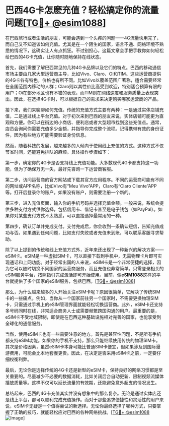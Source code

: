 # 巴西4G卡怎麽充值？轻松搞定你的流量问题[[TG💪+ @esim1088](https://t.me/s/esim1088)]

在巴西旅行或者生活的朋友，可能会遇到一个头疼的问题——4G流量快用完了，而自己又不知道该如何充值。尤其是在一个陌生的国家，语言不通、网络环境不熟悉的情况下，这确实让人有点抓狂。不过别担心，这篇文章会手把手教你如何轻松给巴西的4G卡充值，让你随时随地保持在线状态。

首先，我们需要了解巴西常见的几种4G卡品牌以及它们的特点。巴西的移动通信市场主要由几家大型运营商主导，比如Vivo、Claro、Oi和TIM。这些运营商提供的4G卡各有特色，价格也有所不同。比如Vivo以覆盖范围广著称，适合需要经常在全国范围内移动的人群；Claro则以其性价比高受到欢迎，特别适合预算有限的用户；Oi在部分地区也有不错的表现，而TIM则在网络速度和服务质量上表现突出。因此，在选择4G卡时，可以根据自己的需求来决定购买哪家运营商的产品。

接下来，我们来聊聊如何充值。传统的充值方式主要有两种：一是通过实体店铺充值，二是通过线上平台充值。对于初次来到巴西的朋友来说，实体店铺可能更为直观和方便。你可以在街边的小商店、便利店或者大型超市找到这些充值点。通常，店员会询问你需要充值多少金额，并指导你完成整个流程。记得携带有效的身份证件，因为有些地方可能需要验证身份信息。

然而，随着科技的发展，越来越多的人倾向于使用线上充值的方式。这种方式不仅节省时间，还能避免排队的麻烦。具体操作步骤如下：

第一步，确定你的4G卡是否支持线上充值功能。大多数现代4G卡都支持这一功能，但为了确保万无一失，最好先咨询一下运营商客服。

第二步，访问运营商的官方网站或下载其官方应用程序。不同的运营商可能有不同的网址或APP名称，比如Vivo有“Meu Vivo”APP，Claro有“Claro Cliente”APP等。打开后登录你的账户，如果没有账户，则需要注册一个新的。

第三步，进入充值页面，输入你的手机号码并选择充值金额。一般来说，系统会提供多种支付方式供你选择，包括信用卡、借记卡甚至是电子钱包（如PayPal）。如果你对某些支付方式不太熟悉，可以直接选择最常用的一种。

第四步，确认订单并完成支付。支付完成后，你会收到一条确认短信，告知充值成功与否。如果遇到任何问题，比如支付失败或者充值未到账，可以联系客服寻求帮助。

除了以上提到的传统和线上充值方式外，近年来还出现了一种新兴的解决方案——eSIM卡。eSIM是一种虚拟SIM卡，可以直接下载到手机中，无需物理卡片即可实现通话和上网功能。对于经常出国的人来说，eSIM卡是一个非常便捷的选择，因为它可以随时切换不同国家的运营商服务，而且充值也非常简单。只需登录相关的eSIM服务平台，按照指引完成激活即可开始使用。目前，像**eSIM1088**这样的平台就提供了多个国家的eSIM服务，包括巴西。[[TG💪+ @esim1088](https://t.me/s/esim1088)]

那么，为什么越来越多的人开始关注eSIM卡呢？原因很简单，它解决了传统SIM卡的一些痛点。例如，当你从一个国家前往另一个国家时，不需要更换物理SIM卡，只需通过手机上的eSIM管理界面就能轻松切换运营商。此外，eSIM卡还支持多号码同时在线，非常适合商务人士或需要频繁跨国沟通的用户。最重要的是，eSIM卡不受地域限制，即使是在巴西这种基础设施相对完善的国家，也能享受到全球化的通信服务。

当然，使用eSIM卡也有一些需要注意的地方。首先是兼容性问题，不是所有手机都支持eSIM功能。如果你的手机不支持，那么只能继续使用传统的物理SIM卡。其次是价格因素，虽然eSIM卡本身可能比普通SIM卡便宜，但如果涉及到国际漫游费用，可能会比本地套餐更贵。因此，在决定是否采用eSIM卡之前，一定要仔细权衡利弊。

最后，无论你是选择传统的4G卡还是新型的eSIM卡，保持良好的网络习惯都是至关重要的。尽量减少不必要的数据消耗，比如关闭后台自动更新、限制视频流媒体播放质量等。这样不仅可以延长流量的有效期，还能避免意外超支的情况发生。

总结起来，巴西的4G卡充值其实并没有想象中的那么复杂。无论是通过实体店还是线上平台，都可以顺利完成充值操作。而对于那些追求便捷性和灵活性的用户来说，eSIM卡无疑是一个值得尝试的新选择。无论你最终选择了哪种方式，只要掌握了正确的技巧，就能轻松应对巴西的各种网络挑战。[[TG💪+ @esim1088](https://t.me/s/esim1088) ![Image](https://i.postimg.cc/4NQfJmqS/Snipaste-2025-05-13-00-14-12.png)]